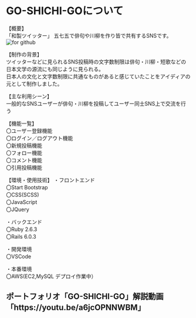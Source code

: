 <h1>GO-SHICHI-GOについて</h1>

【概要】  
「和製ツイッター」
五七五で俳句や川柳を作り皆で共有するSNSです。
![for github](https://user-images.githubusercontent.com/68016708/101421084-e650bc00-3936-11eb-8a26-a358c9d34503.jpg)

【制作の背景】  
ツイッターなどに見られるSNS投稿時の文字数制限は俳句・川柳・短歌などの日本文学の源流にも同じように見られる。  
日本人の文化と文字数制限に共通なものがあると感じていたことをアイディアの元として制作しました。

【主な利用シーン】  
一般的なSNSユーザーが俳句・川柳を投稿してユーザー同士SNS上で交流を行う

【機能一覧】  
〇ユーザー登録機能  
〇ログイン／ログアウト機能  
〇新規投稿機能  
〇フォロー機能  
〇コメント機能  
〇引用投稿機能

【環境・使用技術】
・フロントエンド  
〇Start Bootstrap  
〇CSS(SCSS)  
〇JavaScript  
〇JQuery
  
・バックエンド  
〇Ruby 2.6.3  
〇Rails 6.0.3
 
・開発環境  
〇VSCode
 
・本番環境  
〇AWS(EC2,MySQL デプロイ作業中）  

<h2>ポートフォリオ「GO-SHICHI-GO」解説動画  
  「https://youtu.be/a6jcOPNNWBM」</h2>
